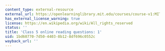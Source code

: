 ```yaml
---
content_type: external-resource
external_url: https://openlearninglibrary.mit.edu/courses/course-v1:MITx+18.05r_10+2022_Summer/courseware/week3/class5/2?activate_block_id=block-v1%3AMITx%2B18.05r_10%2B2022_Summer%2Btype%40vertical%2Bblock%40class5-rq1-vertical
has_external_license_warning: true
license: https://en.wikipedia.org/wiki/All_rights_reserved
status: ''
title: 'Class 5 online reading questions: 1'
uid: 1bd60770-7d50-4403-8b12-8df696c0552c
wayback_url: ''
---
```

